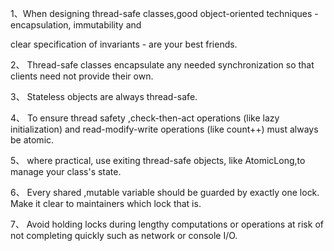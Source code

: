 1、When designing thread-safe classes,good object-oriented techniques -encapsulation, immutability and 
    
   clear specification of invariants - are your best friends.

2、 Thread-safe classes encapsulate any needed synchronization so that clients need not provide their own.

3、 Stateless objects are always thread-safe.

4、 To ensure thread safety ,check-then-act operations (like lazy initialization) and read-modify-write operations (like count++) must always be atomic.

5、 where practical, use exiting thread-safe objects, like AtomicLong,to manage your class's state.

6、 Every shared ,mutable variable should be guarded by exactly one lock. Make it clear to maintainers which lock that is.

7、 Avoid holding locks during lengthy computations or operations at risk of not completing quickly such as network or console I/O.